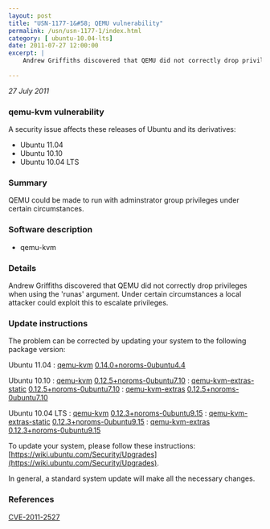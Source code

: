 ```yaml
---
layout: post
title: "USN-1177-1&#58; QEMU vulnerability"
permalink: /usn/usn-1177-1/index.html
category: [ ubuntu-10.04-lts]
date: 2011-07-27 12:00:00
excerpt: |
    Andrew Griffiths discovered that QEMU did not correctly drop privileges when using the &#39;runas&#39; argument. Under certain circumstances a local attacker could exploit this to escalate privileges. 
    
--- 
```

 
 

*27 July 2011*

### qemu-kvm vulnerability

A security issue affects these releases of Ubuntu and its derivatives:

* Ubuntu 11.04
* Ubuntu 10.10
* Ubuntu 10.04 LTS

### Summary

QEMU could be made to run with adminstrator group privileges under certain circumstances.

### Software description

* qemu-kvm 

### Details

Andrew Griffiths discovered that QEMU did not correctly drop privileges when using the &#39;runas&#39; argument. Under certain circumstances a local attacker could exploit this to escalate privileges. 

### Update instructions

The problem can be corrected by updating your system to the following package version:

Ubuntu 11.04
 : [qemu-kvm](https://launchpad.net/ubuntu/+source/qemu-kvm) <span> [0.14.0+noroms-0ubuntu4.4](https://launchpad.net/ubuntu/+source/qemu-kvm/0.14.0+noroms-0ubuntu4.4) </span> 

Ubuntu 10.10
 : [qemu-kvm](https://launchpad.net/ubuntu/+source/qemu-kvm) <span> [0.12.5+noroms-0ubuntu7.10](https://launchpad.net/ubuntu/+source/qemu-kvm/0.12.5+noroms-0ubuntu7.10) </span> 
 : [qemu-kvm-extras-static](https://launchpad.net/ubuntu/+source/qemu-kvm) <span> [0.12.5+noroms-0ubuntu7.10](https://launchpad.net/ubuntu/+source/qemu-kvm/0.12.5+noroms-0ubuntu7.10) </span> 
 : [qemu-kvm-extras](https://launchpad.net/ubuntu/+source/qemu-kvm) <span> [0.12.5+noroms-0ubuntu7.10](https://launchpad.net/ubuntu/+source/qemu-kvm/0.12.5+noroms-0ubuntu7.10) </span> 

Ubuntu 10.04 LTS
 : [qemu-kvm](https://launchpad.net/ubuntu/+source/qemu-kvm) <span> [0.12.3+noroms-0ubuntu9.15](https://launchpad.net/ubuntu/+source/qemu-kvm/0.12.3+noroms-0ubuntu9.15) </span> 
 : [qemu-kvm-extras-static](https://launchpad.net/ubuntu/+source/qemu-kvm) <span> [0.12.3+noroms-0ubuntu9.15](https://launchpad.net/ubuntu/+source/qemu-kvm/0.12.3+noroms-0ubuntu9.15) </span> 
 : [qemu-kvm-extras](https://launchpad.net/ubuntu/+source/qemu-kvm) <span> [0.12.3+noroms-0ubuntu9.15](https://launchpad.net/ubuntu/+source/qemu-kvm/0.12.3+noroms-0ubuntu9.15) </span> 

To update your system, please follow these instructions: [https://wiki.ubuntu.com/Security/Upgrades](https://wiki.ubuntu.com/Security/Upgrades).

In general, a standard system update will make all the necessary changes. 

### References

 
 [CVE-2011-2527](http://people.ubuntu.com/~ubuntu-security/cve/CVE-2011-2527)
 

